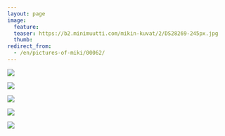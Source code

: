 ```yaml
---
layout: page
image:
  feature:
  teaser: https://b2.minimuutti.com/mikin-kuvat/2/DS28269-245px.jpg
  thumb:
redirect_from:
  - /en/pictures-of-miki/00062/
---
```


![](https://b2.minimuutti.com/mikin-kuvat/2/DS28269-800px.jpg)

![](https://b2.minimuutti.com/mikin-kuvat/2/DS28274-800px.jpg)

![](https://b2.minimuutti.com/mikin-kuvat/2/DS28279-800px.jpg)

![](https://b2.minimuutti.com/mikin-kuvat/2/DS28286-800px.jpg)

![](https://b2.minimuutti.com/mikin-kuvat/2/DS28282-800px.jpg)
